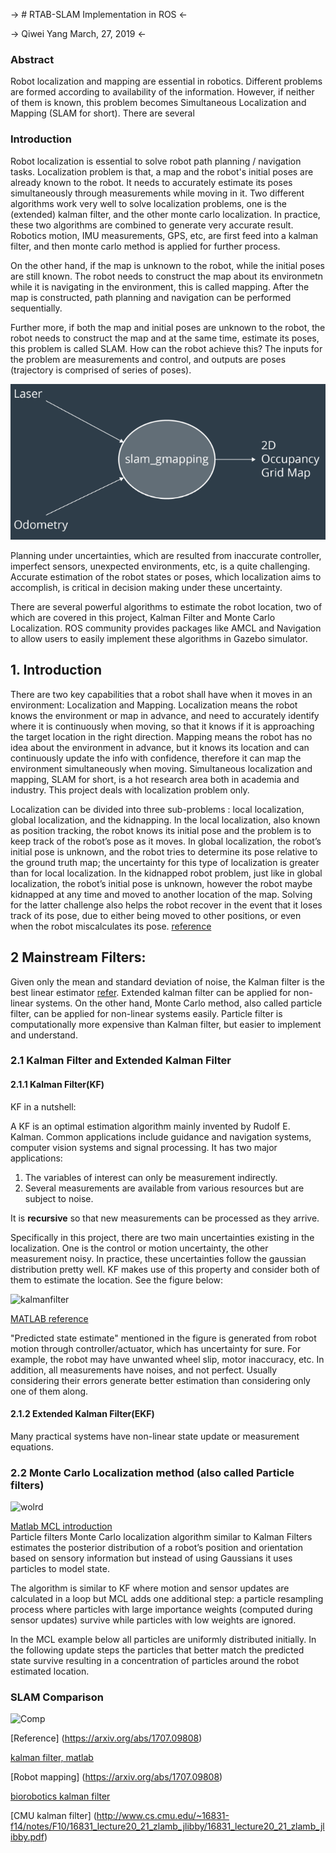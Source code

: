 -> # RTAB-SLAM Implementation in ROS <- 

-> Qiwei Yang March, 27, 2019 <- 

### Abstract

Robot localization and mapping are essential in robotics. Different problems are formed according to availability of the information. However, if
neither of them is known, this problem becomes Simultaneous Localization and Mapping (SLAM for short). There are several 


### Introduction

Robot localization is essential to solve robot path planning / navigation tasks. Localization problem is that, a map and the robot's 
initial poses are already known to the robot. It needs to accurately estimate its poses simultaneously through measurements while moving in it. Two different algorithms work very well
to solve localization problems, one is the (extended) kalman filter, and the other monte carlo localization. In practice, these two algorithms
are combined to generate very accurate result. Robotics motion, IMU measurements, GPS, etc, are first feed into a kalman filter, and then monte
carlo method is applied for further process.

On the other hand, if the map is unknown to the robot, while the initial poses are still known. The robot needs to construct the map about its environmetn 
while it is navigating in the environment, this is called mapping. After the map is constructed, path planning and navigation can be performed sequentially.


Further more, if both the map and initial poses are unknown to the robot, the robot needs to construct the map and at the same time, estimate its
poses, this problem is called SLAM. How can the robot achieve this? The inputs for the problem
are measurements and control, and outputs are poses (trajectory is comprised of series of poses). 

![gmapping](./images/gmap.png)  

Planning under uncertainties, which are resulted from inaccurate controller, imperfect sensors, 
unexpected environments, etc, is a quite challenging. Accurate estimation of the robot states or poses, which localization aims to accomplish, is critical in decision making under these
uncertainty.
      
There are several powerful algorithms to estimate the robot location, two of which are covered in this project, Kalman Filter and Monte Carlo Localization. ROS community provides packages like AMCL and Navigation
to allow users to easily implement these algorithms in Gazebo simulator.  

## 1. Introduction

There are two key capabilities that a robot shall have when it moves in an environment: Localization and Mapping. Localization means the robot knows the environment or map in advance,
and need to accurately identify where it is continuously when moving, so that it knows if it is approaching the target location in the right direction. Mapping means the robot has no idea about
the environment in advance, but it knows its location and can continuously update the info with confidence, therefore it can map the environment simultaneously when moving. 
Simultaneous localization and mapping, SLAM for short, is a hot research area both in academia and industry. This project deals with localization problem only.    

Localization can be divided into three sub-problems : local localization, global localization, and the kidnapping. In the local localization, also
known as position tracking, the robot knows its initial pose and the problem is to keep track of the robot’s pose as
it moves. In global localization, the robot’s initial pose is unknown, and the robot tries to determine its pose relative
to the ground truth map; the uncertainty for this type of localization is greater than for local localization. In the
kidnapped robot problem, just like in global localization, the robot’s initial pose is unknown, however the robot maybe
kidnapped at any time and moved to another location of the map. Solving for the latter challenge also helps the robot
recover in the event that it loses track of its pose, due to either being moved to other positions, or even when the
robot miscalculates its pose. [reference](https://github.com/csosa27/RoboND-Localization-Project/blob/master/Where%20Am%20I.pdf)

## 2 Mainstream Filters: 

Given only the mean and standard deviation of noise, the Kalman filter is the best linear estimator [refer](http://biorobotics.ri.cmu.edu/papers/sbp_papers/integrated3/kleeman_kalman_basics.pdf). 
Extended kalman filter can be applied for non-linear systems. On the other hand, Monte Carlo method, also called particle filter, can be applied for non-linear systems easily. 
Particle filter is computationally more expensive than Kalman filter, but easier to implement and understand. 

### 2.1 Kalman Filter and Extended Kalman Filter  

#### 2.1.1 Kalman Filter(KF)  
KF in a nutshell:   

A KF is an optimal estimation algorithm mainly invented by Rudolf E. Kalman. Common applications include guidance and navigation systems, computer vision systems and signal processing. It has two major applications:  

1. The variables of interest can only be measurement indirectly.  
2. Several measurements are available from various resources but are subject to noise. 

It is **recursive** so that new measurements can be processed as they arrive.  
  
Specifically in this project, there are two main uncertainties existing in the localization. One is the control or motion uncertainty, the other measurement noisy. In practice, these uncertainties follow the gaussian distribution pretty well.
KF makes use of this property and consider both of them to estimate the location. See the figure below: 

![kalmanfilter](./images/kf.png)  

[MATLAB reference](https://www.mathworks.com/videos/understanding-kalman-filters-part-5-nonlinear-state-estimators-1495052905460.html)  

"Predicted state estimate" mentioned in the figure is generated from robot motion through controller/actuator, which has uncertainty for sure. For example, the robot may
have unwanted wheel slip, motor inaccuracy, etc. In addition, all measurements have noises, and not perfect. Usually considering their errors generate better estimation than considering only one of them along. 

#### 2.1.2 Extended Kalman Filter(EKF)  

Many practical systems have non-linear state update or measurement equations.
### 2.2 Monte Carlo Localization method (also called Particle filters)  

![wolrd](./images/mcl.png)  

[Matlab MCL introduction](https://www.mathworks.com/help/robotics/ug/monte-carlo-localization-algorithm.html)  
Particle filters
Monte Carlo localization algorithm similar to Kalman Filters estimates the posterior distribution of a robot’s position and orientation based on sensory information but instead of using Gaussians it uses particles to model state.

The algorithm is similar to KF where motion and sensor updates are calculated in a loop but MCL adds one additional step: a particle resampling process where particles with large importance weights (computed during sensor updates) survive while particles with low weights are ignored.

In the MCL example below all particles are uniformly distributed initially. In the following update steps the particles that better match the predicted state survive resulting in a concentration of particles around the robot estimated location.

### SLAM Comparison

![Comp](./images/slam-compare.png)

[Reference] (https://arxiv.org/abs/1707.09808) 

 

[kalman filter, matlab](https://blogs.mathworks.com/headlines/2016/09/08/this-56-year-old-algorithm-is-key-to-space-travel-gps-vr-and-more/)  

[Robot mapping] (https://arxiv.org/abs/1707.09808)  

[biorobotics kalman filter](http://biorobotics.ri.cmu.edu/papers/sbp_papers/integrated3/kleeman_kalman_basics.pdf)  

[CMU kalman filter] (http://www.cs.cmu.edu/~16831-f14/notes/F10/16831_lecture20_21_zlamb_jlibby/16831_lecture20_21_zlamb_jlibby.pdf)  
